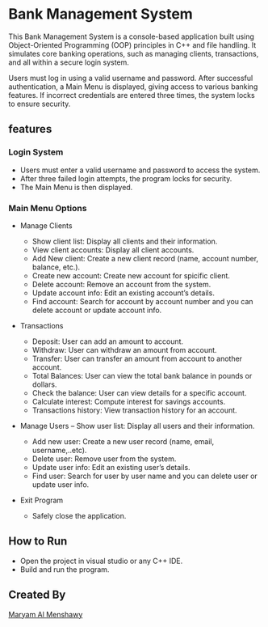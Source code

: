 # Bank Management System  

This Bank Management System is a console-based application built using Object-Oriented Programming (OOP) principles in C++ and file handling.
It simulates core banking operations, such as managing clients, transactions, and  all within a secure login system.

Users must log in using a valid username and password. After successful authentication, a Main Menu is displayed, giving access to various banking features.
If incorrect credentials are entered three times, the system locks to ensure security.


## features

### Login System
- Users must enter a valid username and password to access the system.
- After three failed login attempts, the program locks for security.
- The Main Menu is then displayed.


### Main Menu Options

- Manage Clients
   - Show client list: Display all clients and their information.
   - View client accounts: Display all client accounts.
   - Add New client: Create a new client record (name, account number, balance, etc.).
   - Create new account: Create new account for spicific client.
   - Delete account: Remove an account from the system.
   - Update account info: Edit an existing account’s details.
   - Find account: Search for account by account number and you can delete account or update account info.

- Transactions
   - Deposit: User can add an amount to account.
   - Withdraw: User can withdraw an amount from account.
   - Transfer: User can transfer an amount from account to another account.
   - Total Balances: User can view the total bank balance in pounds or dollars.
   - Check the balance: User can view details for a specific account.
   - Calculate interest: Compute interest for savings accounts.
   - Transactions history: View transaction history for an account.

- Manage Users
   – Show user list: Display all users and their information.
   - Add new user: Create a new user record (name, email, username,..etc).
   - Delete user: Remove user from the system.
   - Update user info: Edit an existing user’s details.
   - Find user: Search for user by user name and you can delete user or update user info.
 
- Exit Program
   - Safely close the application.


## How to Run
- Open the project in visual studio or any C++ IDE.
- Build and run the program.


## Created By
[Maryam Al Menshawy](https://github.com/MariamAlMenshawy)

